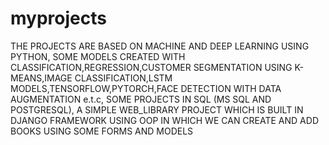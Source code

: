 # myprojects
THE PROJECTS ARE BASED ON MACHINE AND DEEP LEARNING USING PYTHON, 
SOME MODELS CREATED WITH CLASSIFICATION,REGRESSION,CUSTOMER SEGMENTATION USING K-MEANS,IMAGE CLASSIFICATION,LSTM MODELS,TENSORFLOW,PYTORCH,FACE DETECTION WITH DATA AUGMENTATION e.t.c,
SOME PROJECTS IN SQL (MS SQL AND POSTGRESQL),
A SIMPLE WEB_LIBRARY PROJECT WHICH IS BUILT IN DJANGO FRAMEWORK USING OOP IN WHICH WE CAN CREATE AND ADD BOOKS  USING SOME FORMS AND MODELS
